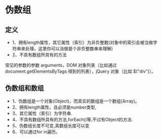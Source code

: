 # 伪数组

## 定义

* 1、拥有length属性，其它属性（索引）为非负整数(对象中的索引会被当做字符串来处理，这里你可以当做是个非负整数串来理解)
* 2、不具有数组所具有的方法

常见的参数的参数 arguments，DOM 对象列表（比如通过 document.getElementsByTags 得到的列表），jQuery 对象（比如 $("div")）。

## 伪数组和数组

* 1、伪数组是一个对象(Object)，而真实的数组是一个数组(Array)。
* 2、拥有length属性，且必须是number类型,
* 3、其它属性（索引）为字符串.
* 4、不具有数组所具有的方法,forEach()等,不过有Object的方法.
* 5、伪数组长度不可变,真数组长度可以变
* 6、可以通过for in遍历。

